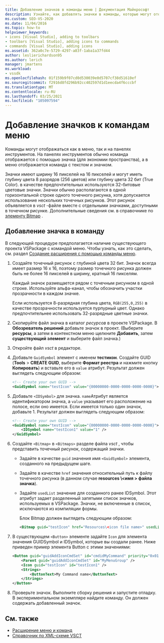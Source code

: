 ```yaml
---
title: Добавление значков в команды меню | Документация Майкрософт
description: Узнайте, как добавлять значки в команды, которые могут отображаться как в меню, так и на панелях инструментов в интегрированной среде разработки Visual Studio (IDE).
ms.custom: SEO-VS-2020
ms.date: 11/04/2016
ms.topic: how-to
helpviewer_keywords:
- icons [Visual Studio], adding to toolbars
- toolbars [Visual Studio], adding icons to commands
- commands [Visual Studio], adding icons
ms.assetid: 362a0c7e-5729-4297-a83f-1aba1a37fd44
author: leslierichardson95
ms.author: lerich
manager: jmartens
ms.workload:
- vssdk
ms.openlocfilehash: 01f159b9f07cd0d530039e0d5707cf38d51610ef
ms.sourcegitcommit: f2916d8fd296b92cc402597d1d1eecda4f6cccbf
ms.translationtype: MT
ms.contentlocale: ru-RU
ms.lasthandoff: 03/25/2021
ms.locfileid: "105097594"
---
```

# <a name="add-icons-to-menu-commands"></a>Добавление значков к командам меню
Команды могут отображаться как в меню, так и на панелях инструментов. На панелях инструментов обычно команда отображается с помощью значка (для экономии пространства), а в меню отображается команда с текстом и значком.

 Значки имеют ширину 16 пикселей на 16 пикселей и могут иметь глубину цвета 8 разрядов (256 цветов) или глубину цвета 32 бит (True Color). в качестве предпочтительных используются 32-битовые цветовые значки. Значки обычно располагаются в одной горизонтальной строке одного точечного рисунка, хотя допускается использование нескольких точечных рисунков. Этот рисунок объявляется в *vsct* -файле вместе с отдельными значками, доступными в точечном рисунке. Дополнительные сведения см. в справочнике по [элементу Bitmap](../extensibility/bitmaps-element.md) .

## <a name="add-an-icon-to-a-command"></a>Добавление значка в команду
 В следующей процедуре предполагается наличие существующего проекта VSPackage с командой меню. Чтобы узнать, как это сделать, см. раздел [Создание расширения с помощью команды меню](../extensibility/creating-an-extension-with-a-menu-command.md).

1. Создайте точечный рисунок с глубиной цвета 32 бит. Значок всегда имеет размер 16 x 16, поэтому размер точечного рисунка должен быть не более 16 пикселей в ширину, кратный 16 пикселям.

     Каждый значок размещается рядом с точечным рисунком в одной строке. Используйте альфа-канал, чтобы обозначить участки прозрачности в каждом значке.

     Если используется 8-разрядная глубина цвета, `RGB(255,0,255)` в качестве прозрачности используется пурпурный цвет. Однако предпочтительнее использовать 32-разрядные цветные значки.

2. Скопируйте файл значка в каталог *ресурсов* в проекте VSPackage. В **Обозреватель решений** добавьте значок в проект. (Выберите **ресурсы**, а затем в контекстном меню щелкните **Добавить**, затем **существующий элемент** и выберите файл значка.)

3. Откройте файл *vsct* в редакторе.

4. Добавьте `GuidSymbol` элемент с именем **тестикон**. Создайте GUID (**Tools**  >  **CREATE GUID**, выберите **Формат реестра** и нажмите кнопку **Копировать**) и вставьте его в `value` атрибут. Результат должен выглядеть следующим образом:

    ```xml
    <!-- Create your own GUID -->
    <GuidSymbol name="testIcon" value="{00000000-0000-0000-0000-0000}">
    ```

5. Добавьте `<IDSymbol>` для значка. `name`Атрибут является идентификатором значка, а `value` указывает его расположение на полосе, если оно имеется. Если имеется только один значок, добавьте 1. Результат должен выглядеть следующим образом:

    ```xml
    <!-- Create your own GUID -->
    <GuidSymbol name="testIcon" value="{00000000-0000-0000-0000-0000}">
        <IDSymbol name="testIcon1" value="1" />
    </GuidSymbol>
    ```

6. Создайте `<Bitmap>` в `<Bitmaps>` разделе файла *vsct* , чтобы представить точечный рисунок, содержащий значки.

    - Задайте в качестве `guid` значения имя `<GuidSymbol>` элемента, созданного на предыдущем шаге.

    - Задайте в качестве `href` значения относительный путь к файлу точечного рисунка (в данном случае **resources \\<имя \> файла значка**).

    - Задайте `usedList` значение для созданного ранее IDSymbol. Этот атрибут задает разделенный запятыми список значков, используемых в VSPackage. Значки, не включенные в список, исключаются из компиляции формы.

         Блок Bitmap должен выглядеть следующим образом:

        ```xml
        <Bitmap guid="testIcon" href="Resources\<icon file name>" usedList="testIcon1"/>
        ```

7. В существующем `<Button>` элементе задайте `Icon` для элемента значения GUIDSymbol и IDSymbol, которые вы создали ранее. Ниже приведен пример элемента Button с этими значениями:

    ```xml
    <Button guid="guidAddIconCmdSet" id="cmdidMyCommand" priority="0x0100" type="Button">
        <Parent guid="guidAddIconCmdSet" id="MyMenuGroup" />
        <Icon guid="testIcon" id="testIcon1" />
        <Strings>
            <ButtonText>My Command name</ButtonText>
        </Strings>
    </Button>
    ```

8. Проверьте значок. Выполните сборку решения и запустите отладку. В экспериментальном экземпляре найдите команду. Он должен содержать добавленный значок.

## <a name="see-also"></a>См. также
- [Расширение меню и команд](../extensibility/extending-menus-and-commands.md)
- [Справочник по XML-схеме VSCT](../extensibility/vsct-xml-schema-reference.md)
